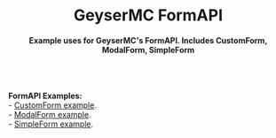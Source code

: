 <h1 align="center">GeyserMC FormAPI</h1>
<h4 align="center">Example uses for GeyserMC's FormAPI. Includes CustomForm, ModalForm, SimpleForm</h4><br>
<br>
<p align="left">
<b>FormAPI Examples:</b><br>
- <a href="https://github.com/androcyber/pmmp_formapi/blob/main/examples/CustomForm.php">CustomForm example</a>.<br>
- <a href="https://github.com/androcyber/pmmp_formapi/blob/main/examples/ModalForm.php">ModalForm example</a>.<br>
- <a href="https://github.com/androcyber/pmmp_formapi/blob/main/examples/SimpleForm.php">SimpleForm example</a>.<br>
</p>

<br>
</p>
